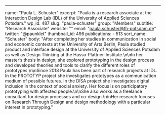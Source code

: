 ---
  name: "Paula L. Schuster"
  excerpt: "Paula is a research associate at the Interaction Design Lab (IDL) of the University of Applied Sciences Potsdam."
  wp_id: 487
  slug: "paula-schuster"
  group: "Members"
  subtitle: "Research Associate"
  website: ""
  email: "paula.schuster@fh-potsdam.de"
  twitter: "@paunklet"
  thumbnail_id: 496
  publications: 
    - 513
  sort_name: "Schuster"
  body: "After completing her studies in communication in social and economic contexts at the University of Arts Berlin, Paula studied product and interface design at the University of Applied Sciences Potsdam as well as Design Thinking at the Hasso-Plattner-Institute.\n\nIn her master’s thesis in design, she explored prototyping in the design process and developed theories and tools to clarify the different roles of prototypes.\n\nSince 2018 Paula has been part of research projects at IDL. In the PROTOTYP project she investigates prototypes as a communication medium of possible futures. In the DISA project she investigates digital inclusion in the context of social anxiety. Her focus is on participatory prototyping with affected people.\n\nShe also works as a freelance consultant for design processes and co-design.\n\nHer research focuses on Research Through Design and design methodology with a particular interest in prototyping."
